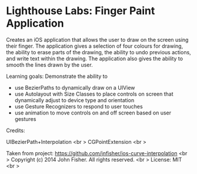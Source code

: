 # Lighthouse Labs: Finger Paint Application

Creates an iOS application that allows the user to draw on the screen using their finger.  The application gives a selection of four colours for drawing, the ability to erase parts of the drawing, the ability to undo previous actions, and write text within the drawing.  The application also gives the ability to smooth the lines drawn by the user.


Learning goals: 
Demonstrate the ability to
- use BezierPaths to dynamically draw on a UIView
- use Autolayout with Size Classes to place controls on screen that dynamically adjust to device type and orientation
- use Gesture Recognizers to respond to user touches
- use animation to move controls on and off screen based on user gestures

Credits:

UIBezierPath+Interpolation <br \>
CGPointExtension <br \>

Taken from project: https://github.com/jnfisher/ios-curve-interpolation <br \>
Copyright (c) 2014 John Fisher. All rights reserved. <br \>
License: MIT <br \>



